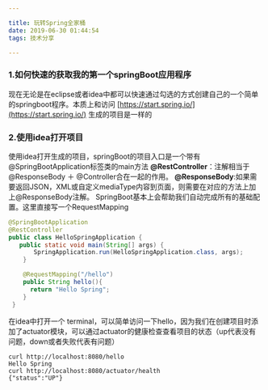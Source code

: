 ```yaml
---

title: 玩转Spring全家桶
date: 2019-06-30 01:44:54
tags: 技术分享 

---
```

### 1.如何快速的获取我的第一个springBoot应用程序
现在无论是在eclipse或者idea中都可以快速通过勾选的方式创建自己的一个简单的springboot程序。本质上和访问
[https://start.spring.io/](https://start.spring.io/)
生成的项目是一样的
### 2.使用idea打开项目
使用idea打开生成的项目，springBoot的项目入口是一个带有@SpringBootApplication标签类的main方法
**@RestController**：注解相当于@ResponseBody ＋ @Controller合在一起的作用。
**@ResponseBody**:如果需要返回JSON，XML或自定义mediaType内容到页面，则需要在对应的方法上加上@ResponseBody注解。
SpringBoot基本上会帮助我们自动完成所有的基础配置。这里直接写一个RequestMapping
```java
@SpringBootApplication
@RestController
public class HelloSpringApplication {   
   public static void main(String[] args) { 
       SpringApplication.run(HelloSpringApplication.class, args);   
    }   

    @RequestMapping("/hello")   
    public String hello(){       
      return "Hello Spring";   
    }
 }
```
在idea中打开一个 terminal，可以简单访问一下hello，因为我们在创建项目时添加了actuator模块，可以通过actuator的健康检查查看项目的状态（up代表没有问题，down或者失败代表有问题）
```shell
curl http://localhost:8080/hello
Hello Spring
curl http://localhost:8080/actuator/health
{"status":"UP"}
```